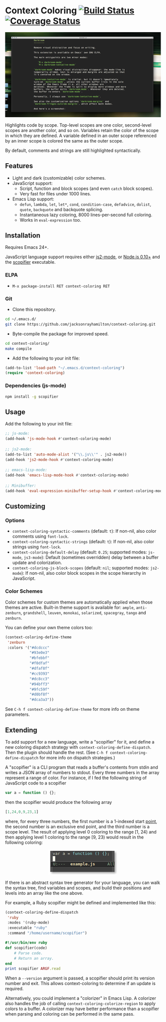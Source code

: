 # Context Coloring [![Build Status](https://travis-ci.org/jacksonrayhamilton/context-coloring.png?branch=master)](https://travis-ci.org/jacksonrayhamilton/context-coloring) [![Coverage Status](https://coveralls.io/repos/jacksonrayhamilton/context-coloring/badge.svg?branch=master)](https://coveralls.io/r/jacksonrayhamilton/context-coloring?branch=master)

<p align="center">
  <img alt="Screenshot of JavaScript code highlighted by context." src="screenshot.png" title="Screenshot">
</p>

Highlights code by scope.  Top-level scopes are one color, second-level scopes
are another color, and so on.  Variables retain the color of the scope in which
they are defined.  A variable defined in an outer scope referenced by an inner
scope is colored the same as the outer scope.

By default, comments and strings are still highlighted syntactically.

## Features

- Light and dark (customizable) color schemes.
- JavaScript support:
  - Script, function and block scopes (and even `catch` block scopes).
  - Very fast for files under 1000 lines.
- Emacs Lisp support:
  - `defun`, `lambda`, `let`, `let*`, `cond`, `condition-case`, `defadvice`,
    `dolist`, `quote`, `backquote` and backquote splicing.
  - Instantaneous lazy coloring, 8000 lines-per-second full coloring.
  - Works in `eval-expression` too.

## Installation

Requires Emacs 24+.

JavaScript language support requires either [js2-mode][], or
[Node.js 0.10+][node] and the [scopifier][] executable.

### ELPA

- `M-x package-install RET context-coloring RET`

### Git

- Clone this repository.

```bash
cd ~/.emacs.d/
git clone https://github.com/jacksonrayhamilton/context-coloring.git
```

- Byte-compile the package for improved speed.

```bash
cd context-coloring/
make compile
```

- Add the following to your init file:

```lisp
(add-to-list 'load-path "~/.emacs.d/context-coloring")
(require 'context-coloring)
```

### Dependencies (js-mode)

```bash
npm install -g scopifier
```

## Usage

Add the following to your init file:

```lisp
;; js-mode:
(add-hook 'js-mode-hook #'context-coloring-mode)

;; js2-mode:
(add-to-list 'auto-mode-alist '("\\.js\\'" . js2-mode))
(add-hook 'js2-mode-hook #'context-coloring-mode)

;; emacs-lisp-mode:
(add-hook 'emacs-lisp-mode-hook #'context-coloring-mode)

;; Minibuffer:
(add-hook 'eval-expression-minibuffer-setup-hook #'context-coloring-mode)
```

## Customizing

### Options

- `context-coloring-syntactic-comments` (default: `t`): If non-nil, also color
  comments using `font-lock`.
- `context-coloring-syntactic-strings` (default: `t`): If non-nil, also color
  strings using `font-lock`.
- `context-coloring-default-delay` (default: `0.25`; supported modes: `js-mode`,
  `js3-mode`): Default (sometimes overridden) delay between a buffer update and
  colorization.
- `context-coloring-js-block-scopes` (default: `nil`; supported modes:
  `js2-mode`): If non-nil, also color block scopes in the scope hierarchy in
  JavaScript.

### Color Schemes

Color schemes for custom themes are automatically applied when those themes are
active.  Built-in theme support is available for: `ample`, `anti-zenburn`,
`grandshell`, `leuven`, `monokai`, `solarized`, `spacegray`, `tango` and
`zenburn`.

You can define your own theme colors too:

```lisp
(context-coloring-define-theme
 'zenburn
 :colors '("#dcdccc"
           "#93e0e3"
           "#bfebbf"
           "#f0dfaf"
           "#dfaf8f"
           "#cc9393"
           "#dc8cc3"
           "#94bff3"
           "#9fc59f"
           "#d0bf8f"
           "#dca3a3"))
```

See `C-h f context-coloring-define-theme` for more info on theme parameters.

## Extending

To add support for a new language, write a "scopifier" for it, and define a new
coloring dispatch strategy with `context-coloring-define-dispatch`.  Then the
plugin should handle the rest.  (See `C-h f context-coloring-define-dispatch`
for more info on dispatch strategies.)

A "scopifier" is a CLI program that reads a buffer's contents from stdin and
writes a JSON array of numbers to stdout.  Every three numbers in the array
represent a range of color.  For instance, if I fed the following string of
JavaScript code to a scopifier

```js
var a = function () {};
```

then the scopifier would produce the following array

```js
[1,24,0,9,23,1]
```

where, for every three numbers, the first number is a 1-indexed start [point][],
the second number is an exclusive end point, and the third number is a scope
level.  The result of applying level 0 coloring to the range &#91;1, 24) and
then applying level 1 coloring to the range &#91;9, 23) would result in the
following coloring:

<p align="center">
  <img alt="Screenshot of ranges &#91;1, 24) and &#91;9, 23)." src="scopifier.png" title="Screenshot">
</p>

If there is an abstract syntax tree generator for your language, you can walk
the syntax tree, find variables and scopes, and build their positions and levels
into an array like the one above.

For example, a Ruby scopifier might be defined and implemented like this:

```lisp
(context-coloring-define-dispatch
 'ruby
 :modes '(ruby-mode)
 :executable "ruby"
 :command "/home/username/scopifier")
```

```ruby
#!/usr/bin/env ruby
def scopifier(code)
    # Parse code.
    # Return an array.
end
print scopifier ARGF.read
```

When a `--version` argument is passed, a scopifier should print its version
number and exit.  This allows context-coloring to determine if an update is
required.

Alternatively, you could implement a "colorizer" in Emacs Lisp.  A colorizer
also handles the job of calling `context-coloring-colorize-region` to apply
colors to a buffer.  A colorizer may have better performance than a scopifier
when parsing and coloring can be performed in the same pass.

[js2-mode]: https://github.com/mooz/js2-mode
[node]: http://nodejs.org/download/
[scopifier]: https://github.com/jacksonrayhamilton/scopifier
[point]: http://www.gnu.org/software/emacs/manual/html_node/elisp/Point.html

